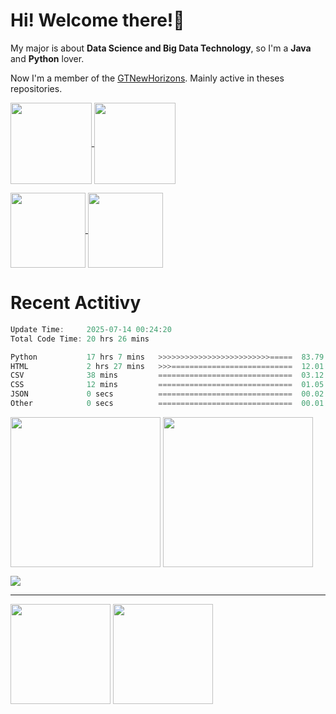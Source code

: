 # Hi! Welcome there!🖖


My major is about **Data Science and Big Data Technology**, so I'm a **Java** and **Python** lover. 

Now I'm a member of the [GTNewHorizons](https://github.com/GTNewHorizons). Mainly active in theses repositories.

<p>
	<p>
		<a href="https://github.com/GTNewHorizons/GT-New-Horizons-Modpack">
		<img height=130 align="center" src="https://github-readme-stats.vercel.app/api/pin/?username=GTNewHorizons&repo=GT-New-Horizons-Modpack"/>
		</a>
		<a href="https://github.com/GTNewHorizons/Applied-Energistics-2-Unofficial">
		<img height=130 align="center" src="https://github-readme-stats.vercel.app/api/pin/?username=GTNewHorizons&repo=Applied-Energistics-2-Unofficial"/>
		</a>
	</p>
 	<p>
		<a href="https://github.com/GTNewHorizons/AE2FluidCraft-Rework">
		<img height=120 align="center" src="https://github-readme-stats.vercel.app/api/pin/?username=GTNewHorizons&repo=AE2FluidCraft-Rework"/>
		</a>
		<a href="https://github.com/GTNewHorizons/ThaumicEnergistics">
		<img height=120 align="center" src="https://github-readme-stats.vercel.app/api/pin/?username=GTNewHorizons&repo=ThaumicEnergistics"/>
		</a>
	</p>
</p>

# Recent Actitivy

<!--START_SECTION:waka-->
``` rust
Update Time:     2025-07-14 00:24:20
Total Code Time: 20 hrs 26 mins

Python           17 hrs 7 mins   >>>>>>>>>>>>>>>>>>>>>>>>>=====  83.79 %
HTML             2 hrs 27 mins   >>>===========================  12.01 %
CSV              38 mins         ==============================  03.12 %
CSS              12 mins         ==============================  01.05 %
JSON             0 secs          ==============================  00.02 %
Other            0 secs          ==============================  00.01 %
```
<!--END_SECTION:waka-->

<p>
	<img height=240 align="center" src=https://github-readme-stats.vercel.app/api?username=MCTBL&show_icons=true&&show=reviews,prs_merged,prs_merged_percentage&theme=tokyonight&rank_icon=percentile/>
	<img height=240 align="center" src="https://github-profile-trophy.vercel.app/?username=MCTBL&rank=-C,-?&column=3&margin-w=15&margin-h=15&theme=monokai"/>
<p/>

<p>
	<img align="center" src="https://github-readme-activity-graph.vercel.app/graph?username=MCTBL&bg_color=0f2d3d&color=1cadfb&line=1cadfb&point=1cadfb&area=true&hide_border=true">
</p>

---

<p>
	<img height=160 align="center" src="https://streak-stats.demolab.com/?user=MCTBL&theme=dark"/>
	<img height=160 align="center" src="https://github-readme-stats.vercel.app/api/top-langs/?username=MCTBL&layout=compact&hide=jupyter%20notebook,html"/>
<p/>

<!--
**MCTBL/MCTBL** is a ✨ _special_ ✨ repository because its `README.md` (this file) appears on your GitHub profile.

<p align="center">
	<img src="https://img.shields.io/badge/-java-B07219.svg"/>
	<img src="https://img.shields.io/badge/-python-3572A5.svg"/>
	<img src="https://img.shields.io/badge/-docker-384D54.svg"/>
<p/>

Here are some ideas to get you started:

- 🔭 I’m currently working on ...
- 🌱 I’m currently learning ...
- 👯 I’m looking to collaborate on ...
- 🤔 I’m looking for help with ...
- 💬 Ask me about ...
- 📫 How to reach me: ...
- 😄 Pronouns: ...
- ⚡ Fun fact: ...
-->
